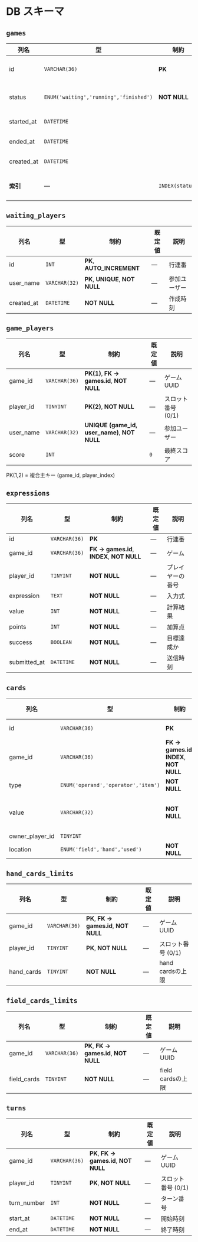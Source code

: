 # DB スキーマ

## `games`

| 列名       | 型                                     | 制約            | 既定値              | 説明        |
| ---------- | -------------------------------------- | --------------- | ------------------- | ----------- |
| id         | `VARCHAR(36)`                          | **PK**          | ―                   | ゲーム UUID |
| status     | `ENUM('waiting','running','finished')` | **NOT NULL**    | ―                   | ゲーム状態  |
| started_at | `DATETIME`                             |                 | `NULL`              | 開始時刻    |
| ended_at   | `DATETIME`                             |                 | `NULL`              | 終了時刻    |
| created_at | `DATETIME`                             |                 | `CURRENT_TIMESTAMP` | 作成時刻    |
| **索引**   | ―                                      | `INDEX(status)` |                     | 状態検索用  |

## `waiting_players`

| 列名       | 型            | 制約                             | 既定値 | 説明         |
| ---------- | ------------- | -------------------------------- | ------ | ------------ |
| id         | `INT`         | **PK**, **AUTO_INCREMENT**       | ―      | 行連番       |
| user_name  | `VARCHAR(32)` | **PK**, **UNIQUE**, **NOT NULL** | ―      | 参加ユーザー |
| created_at | `DATETIME`    | **NOT NULL**                     | ―      | 作成時刻     |

## `game_players`

| 列名      | 型            | 制約                                          | 既定値 | 説明               |
| --------- | ------------- | --------------------------------------------- | ------ | ------------------ |
| game_id   | `VARCHAR(36)` | **PK(1)**, **FK → games.id**, **NOT NULL**    | ―      | ゲーム UUID        |
| player_id | `TINYINT`     | **PK(2)**, **NOT NULL**                       | ―      | スロット番号 (0/1) |
| user_name | `VARCHAR(32)` | **UNIQUE (game_id, user_name)**, **NOT NULL** | ―      | 参加ユーザー       |
| score     | `INT`         |                                               | `0`    | 最終スコア         |

PK(1,2) = 複合主キー (game_id, player_index)

## `expressions`

| 列名         | 型            | 制約                                       | 既定値 | 説明             |
| ------------ | ------------- | ------------------------------------------ | ------ | ---------------- |
| id           | `VARCHAR(36)` | **PK**                                     | ―      | 行連番           |
| game_id      | `VARCHAR(36)` | **FK → games.id**, **INDEX**, **NOT NULL** | ―      | ゲーム           |
| player_id    | `TINYINT`     | **NOT NULL**                               | ―      | プレイヤーの番号 |
| expression   | `TEXT`        | **NOT NULL**                               | ―      | 入力式           |
| value        | `INT`         | **NOT NULL**                               | ―      | 計算結果         |
| points       | `INT`         | **NOT NULL**                               | ―      | 加算点           |
| success      | `BOOLEAN`     | **NOT NULL**                               | ―      | 目標達成か       |
| submitted_at | `DATETIME`    | **NOT NULL**                               | ―      | 送信時刻         |

## `cards`

| 列名            | 型                                  | 制約                                       | 既定値 | 説明                         |
| --------------- | ----------------------------------- | ------------------------------------------ | ------ | ---------------------------- |
| id              | `VARCHAR(36)`                       | **PK**                                     | ―      | カード UUID                  |
| game_id         | `VARCHAR(36)`                       | **FK → games.id**, **INDEX**, **NOT NULL** | ―      | ゲーム                       |
| type            | `ENUM('operand','operator','item')` | **NOT NULL**                               | ―      | 種別                         |
| value           | `VARCHAR(32)`                       | **NOT NULL**                               | ―      | 数字・演算子、アイテム名など |
| owner_player_id | `TINYINT`                           |                                            | `NULL` | 0/1/NULL                     |
| location        | `ENUM('field','hand','used')`       | **NOT NULL**                               | ―      | 現在位置                     |

## `hand_cards_limits`

| 列名       | 型            | 制約                                    | 既定値 | 説明               |
| ---------- | ------------- | --------------------------------------- | ------ | ------------------ |
| game_id    | `VARCHAR(36)` | **PK**, **FK → games.id**, **NOT NULL** | ―      | ゲーム UUID        |
| player_id  | `TINYINT`     | **PK**, **NOT NULL**                    | ―      | スロット番号 (0/1) |
| hand_cards | `TINYINT`     | **NOT NULL**                            | ―      | hand cardsの上限   |

## `field_cards_limits`

| 列名        | 型            | 制約                                    | 既定値 | 説明              |
| ----------- | ------------- | --------------------------------------- | ------ | ----------------- |
| game_id     | `VARCHAR(36)` | **PK**, **FK → games.id**, **NOT NULL** | ―      | ゲーム UUID       |
| field_cards | `TINYINT`     | **NOT NULL**                            | ―      | field cardsの上限 |

## `turns`

| 列名        | 型            | 制約                                    | 既定値 | 説明               |
| ----------- | ------------- | --------------------------------------- | ------ | ------------------ |
| game_id     | `VARCHAR(36)` | **PK**, **FK → games.id**, **NOT NULL** | ―      | ゲーム UUID        |
| player_id   | `TINYINT`     | **PK**, **NOT NULL**                    | ―      | スロット番号 (0/1) |
| turn_number | `INT`         | **NOT NULL**                            | ―      | ターン番号         |
| start_at    | `DATETIME`    | **NOT NULL**                            | ―      | 開始時刻           |
| end_at      | `DATETIME`    | **NOT NULL**                            | ―      | 終了時刻           |
